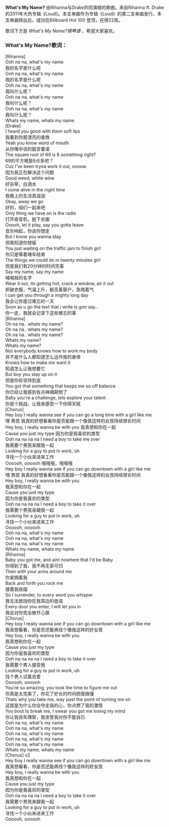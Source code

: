 

**What's My Name?** 由Rihanna与Drake共同演唱的歌曲。来自Rihanna ft.
Drake的2011年大热专辑《Loud》。本支单曲作为专辑《Loud》的第二支单曲发行。本支单曲释出后，成功在Billboard Hot 100
登顶，在榜22周。

  
歌词下方是 _What's My Name?钢琴谱_ ，希望大家喜欢。

### What's My Name?歌词：

[Rihanna]  
Ooh na na, what's my name  
我的名字是什么呢  
Ooh na na, what's my name  
我的名字是什么呢  
Ooh na na, what's my name  
我叫什么呢？  
Ooh na na, what's my name  
我叫什么呢？  
Ooh na na, what's my name  
我叫什么呢？  
Whats my name, whats my name  
[Drake]  
I heard you good with them soft lips  
我看到你那漂亮的香唇  
Yeah you know word of mouth  
从你嘴中说的甜言蜜语  
The square root of 69 is 8 something right?  
69的平方根是8点多吧？  
Cuz I've been tryna work it out, oooow  
因为我正在解决这个问题  
Good weed, white wine  
好杂草，白酒水  
I come alive in the night time  
我晚上的生活真滋润  
Okay, away we go  
好的，咱们一起来吧  
Only thing we have on is the radio  
打开收音机，脱下衣服  
Ooooh, let it play, say you gotta leave  
音乐响起，你说你想走  
But I know you wanna stay  
但我知道你想留  
You just waiting on the traffic jam to finish girl  
你只是等着堵车结束  
The things we could do in twenty minutes girl  
但是我们有20分钟的时间完事  
Say my name, say my name  
喊喊我的名字  
Wear it out, its getting hot, crack a window, air it out  
抓破衣服，气温上升，敲击着窗户，急喘着气  
I can get you through a mighty long day  
我会让你度过难忘的一天  
Soon as u go the text that i write is gon say...  
你一走，我就会记录下这些难忘的事  
[Rihanna]  
Oh na na.. whats my name?  
Oh na na.. whats my name?  
Oh na na.. whats my name?  
Whats my name?  
Whats my name?  
Not everybody knows how to work my body  
并不是什么人都知道怎么运作我的身体  
Knows how to make me want it  
知道怎么让我想要它  
But boy you stay up on it  
但是你却坚持到底  
You got that something that keeps me so off balance  
你已经让我感到有点神魂颠倒了  
Baby you're a challenge, lets explore your talent  
你是个挑战，让我来感受一下你得天赋  
[Chorus]  
Hey boy I really wanna see if you can go a long time with a girl like me  
嘿 男孩 我真的好想看看你是否能跟一个像我这样的女孩持续很长时间  
Hey boy, I really wanna be with you 我真想和你在一起  
Cause you just my type 因为你是我喜欢的类型  
Ooh na na na na I need a boy to take me over  
我需要个男孩来跟我一起  
Looking for a guy to put in work, uh  
寻找一个小伙来进来工作  
Oooooh, oooooh 哦哦哦，哦哦哦  
Hey boy I really wanna see if you can go downtown with a girl like me  
嘿 男孩 我真的好想看看你是否能跟一个像我这样的女孩持续很长时间  
Hey boy, I really wanna be with you  
我真想和你在一起  
Cause you just my type  
因为你是我喜欢的类型  
Ooh na na na na I need a boy to take it over  
我需要个男孩来跟我一起  
Looking for a guy to put in work, uh  
寻找一个小伙来进来工作  
Oooooh, oooooh  
Ooh na na, what's my name  
Ooh na na, what's my name  
Ooh na na, what's my name  
Whats my name, whats my name  
[Rihanna]  
Baby you got me, and aint nowhere that I'd be Baby  
你得到了我，我不再无家可归  
Then with your arms around me  
你紧拥着我  
Back and forth you rock me  
搂着我摇摆  
So I surrender, to every word you whisper  
我无法抵挡你在我耳边的低语  
Every door you enter, I will let you in  
我会对你完全敞开心扉  
[Chorus]  
Hey boy I really wanna see if you can go downtown with a girl like me  
我真想看看，你是否还能再找个像我这样的好女孩  
Hey boy, I really wanna be with you  
我真想和你在一起  
Cause you just my type  
因为你是我喜欢的类型  
Ooh na na na na I need a boy to take it over  
我需要个男人接受我  
Looking for a guy to put in work, uh  
找个男人试着去爱  
Oooooh, oooooh  
You're so amazing, you took the time to figure me out  
你真是太完美了，你花了好长的时间把我搞懂  
Thats why you take me, way past the point of turning me on  
这就是为什么你会夺走我的心，你点燃了我的激情  
You bout to break me, I swear you got me losing my mind  
你让我丧失理智，我发誓我对你不能自已  
Ooh na na, what's my name  
Ooh na na, what's my name  
Ooh na na, what's my name  
Ooh na na, what's my name  
Ooh na na, what's my name  
Whats my name, whats my name  
[Chorus] x2  
Hey boy I really wanna see if you can go downtown with a girl like me  
我真想看看，你是否还能再找个像我这样的好女孩  
Hey boy, I really wanna be with you  
我真想和你在一起  
Cause you just my type  
因为你是我喜欢的类型  
Ooh na na na na I need a boy to take it over  
我需要个男孩来跟我一起  
Looking for a guy to put in work, uh  
寻找一个小伙来进来工作  
Oooooh, oooooh

